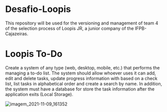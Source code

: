 # Desafio-Loopis
This repository will be used for the versioning and management of team 4 of the selection process of Loopis JR, a junior company of the IFPB-Cajazeiras.
# Loopis To-Do
Create a system of any type (web, desktop, mobile, etc.) that performs the
managing a to-do list. The system should allow whoever uses it
can add, edit and delete tasks, update progress information with
based on a check list, list tasks in alphabetical order and create a
search by name. In addition, the system must have a database for
store the task information after the application exits (Local Storage).

![imagem_2021-11-09_161352](https://user-images.githubusercontent.com/44758448/140989544-fd3424ac-51c1-4ccb-8863-c9e1e7cdb401.png)
